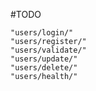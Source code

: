 
#TODO


    "users/login/"
    "users/register/"
    "users/validate/"
    "users/update/"
    "users/delete/"
    "users/health/"